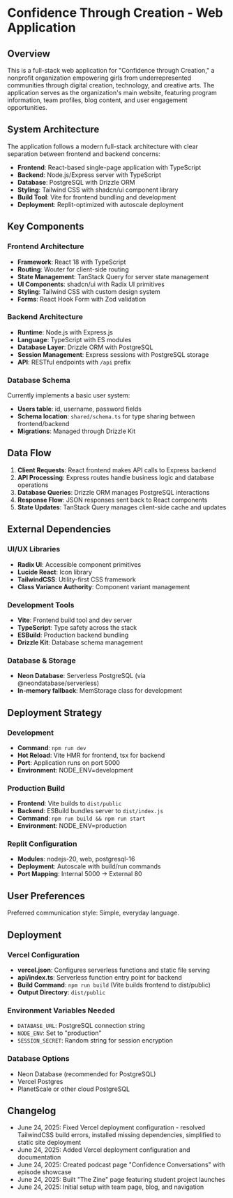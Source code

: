 # Confidence Through Creation - Web Application

## Overview

This is a full-stack web application for "Confidence through Creation," a nonprofit organization empowering girls from underrepresented communities through digital creation, technology, and creative arts. The application serves as the organization's main website, featuring program information, team profiles, blog content, and user engagement opportunities.

## System Architecture

The application follows a modern full-stack architecture with clear separation between frontend and backend concerns:

- **Frontend**: React-based single-page application with TypeScript
- **Backend**: Node.js/Express server with TypeScript
- **Database**: PostgreSQL with Drizzle ORM
- **Styling**: Tailwind CSS with shadcn/ui component library
- **Build Tool**: Vite for frontend bundling and development
- **Deployment**: Replit-optimized with autoscale deployment

## Key Components

### Frontend Architecture
- **Framework**: React 18 with TypeScript
- **Routing**: Wouter for client-side routing
- **State Management**: TanStack Query for server state management
- **UI Components**: shadcn/ui with Radix UI primitives
- **Styling**: Tailwind CSS with custom design system
- **Forms**: React Hook Form with Zod validation

### Backend Architecture
- **Runtime**: Node.js with Express.js
- **Language**: TypeScript with ES modules
- **Database Layer**: Drizzle ORM with PostgreSQL
- **Session Management**: Express sessions with PostgreSQL storage
- **API**: RESTful endpoints with `/api` prefix

### Database Schema
Currently implements a basic user system:
- **Users table**: id, username, password fields
- **Schema location**: `shared/schema.ts` for type sharing between frontend/backend
- **Migrations**: Managed through Drizzle Kit

## Data Flow

1. **Client Requests**: React frontend makes API calls to Express backend
2. **API Processing**: Express routes handle business logic and database operations
3. **Database Queries**: Drizzle ORM manages PostgreSQL interactions
4. **Response Flow**: JSON responses sent back to React components
5. **State Updates**: TanStack Query manages client-side cache and updates

## External Dependencies

### UI/UX Libraries
- **Radix UI**: Accessible component primitives
- **Lucide React**: Icon library
- **TailwindCSS**: Utility-first CSS framework
- **Class Variance Authority**: Component variant management

### Development Tools
- **Vite**: Frontend build tool and dev server
- **TypeScript**: Type safety across the stack
- **ESBuild**: Production backend bundling
- **Drizzle Kit**: Database schema management

### Database & Storage
- **Neon Database**: Serverless PostgreSQL (via @neondatabase/serverless)
- **In-memory fallback**: MemStorage class for development

## Deployment Strategy

### Development
- **Command**: `npm run dev`
- **Hot Reload**: Vite HMR for frontend, tsx for backend
- **Port**: Application runs on port 5000
- **Environment**: NODE_ENV=development

### Production Build
- **Frontend**: Vite builds to `dist/public`
- **Backend**: ESBuild bundles server to `dist/index.js`
- **Command**: `npm run build && npm run start`
- **Environment**: NODE_ENV=production

### Replit Configuration
- **Modules**: nodejs-20, web, postgresql-16
- **Deployment**: Autoscale with build/run commands
- **Port Mapping**: Internal 5000 → External 80

## User Preferences

Preferred communication style: Simple, everyday language.

## Deployment

### Vercel Configuration
- **vercel.json**: Configures serverless functions and static file serving
- **api/index.ts**: Serverless function entry point for backend
- **Build Command**: `npm run build` (Vite builds frontend to dist/public)
- **Output Directory**: `dist/public`

### Environment Variables Needed
- `DATABASE_URL`: PostgreSQL connection string
- `NODE_ENV`: Set to "production"
- `SESSION_SECRET`: Random string for session encryption

### Database Options
- Neon Database (recommended for PostgreSQL)
- Vercel Postgres
- PlanetScale or other cloud PostgreSQL

## Changelog

- June 24, 2025: Fixed Vercel deployment configuration - resolved TailwindCSS build errors, installed missing dependencies, simplified to static site deployment
- June 24, 2025: Added Vercel deployment configuration and documentation
- June 24, 2025: Created podcast page "Confidence Conversations" with episode showcase
- June 24, 2025: Built "The Zine" page featuring student project launches
- June 24, 2025: Initial setup with team page, blog, and navigation